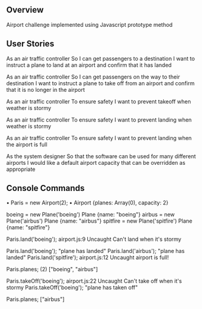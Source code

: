 ## Overview ##

Airport challenge implemented using Javascript prototype method

## User Stories ##

As an air traffic controller
So I can get passengers to a destination
I want to instruct a plane to land at an airport and confirm that it has landed

As an air traffic controller
So I can get passengers on the way to their destination
I want to instruct a plane to take off from an airport and confirm that it is no longer in the airport

As an air traffic controller
To ensure safety
I want to prevent takeoff when weather is stormy

As an air traffic controller
To ensure safety
I want to prevent landing when weather is stormy

As an air traffic controller
To ensure safety
I want to prevent landing when the airport is full

As the system designer
So that the software can be used for many different airports
I would like a default airport capacity that can be overridden as appropriate

## Console Commands ##

• Paris = new Airport(2);
• Airport {planes: Array(0), capacity: 2}

boeing = new Plane('boeing')
Plane {name: "boeing"}
airbus = new Plane('airbus')
Plane {name: "airbus"}
spitfire = new Plane('spitfire')
Plane {name: "spitfire"}

Paris.land('boeing');
airport.js:9 Uncaught Can't land when it's stormy

Paris.land('boeing');
"plane has landed"
Paris.land('airbus');
"plane has landed"
Paris.land('spitfire');
airport.js:12 Uncaught airport is full!

Paris.planes;
(2) ["boeing", "airbus"]

Paris.takeOff('boeing');
airport.js:22 Uncaught Can't take off when it's stormy
Paris.takeOff('boeing');
"plane has taken off"

Paris.planes;
["airbus"]
